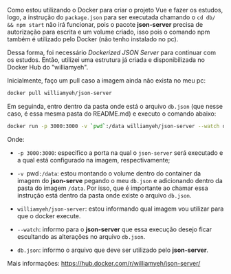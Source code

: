 Como estou utilizando o Docker para criar o projeto Vue e fazer os estudos, logo, a instrução do `package.json` para ser executada chamando o `cd db/ && npm start` não irá funcionar, pois o pacote **json-server** precisa de autorização para escrita e um volume criado, isso pois o comando npm também é utilizado pelo Docker (não tenho instalado no pc).

Dessa forma, foi necessário _Dockerized JSON Server_ para continuar com os estudos. Então, utilizei uma estrutura já criada e disponibilizada no Docker Hub do "williamyeh".

Inicialmente, faço um pull caso a imagem ainda não exista no meu pc:

```bash
docker pull williamyeh/json-server
```

Em seguinda, entro dentro da pasta onde está o arquivo `db.json` (que nesse caso, é essa mesma pasta do README.md) e executo o comando abaixo:

```bash
docker run -p 3000:3000 -v `pwd`:/data williamyeh/json-server --watch db.json
```

Onde:

- `-p 3000:3000`: especifico a porta na qual o `json-server` será executado e a qual está configurado na imagem, respectivamente;

- `-v `pwd`:/data`: estou montando o volume dentro do container da imagem do **json-serve** pegando o meu `db.json` e adicionando dentro da pasta do imagem `/data`. Por isso, que é importante ao chamar essa instrução está dentro da pasta onde existe o arquivo `db.json`.

- `williamyeh/json-server`: estou informando qual imagem vou utilizar para que o docker execute.

- `--watch`: informo para o **json-server** que essa execução desejo ficar escultando as alterações no arquivo `db.json`.

- `db.json`: informo o arquivo que deve ser utilizado pelo **json-server**.

Mais informações: https://hub.docker.com/r/williamyeh/json-server/
